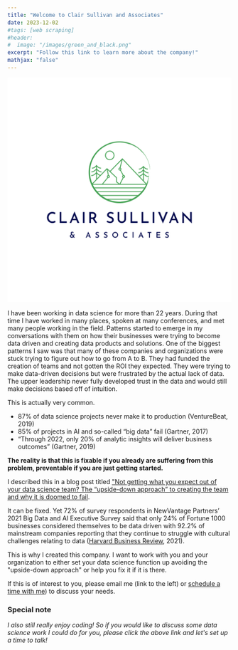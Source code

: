 ```yaml
---
title: "Welcome to Clair Sullivan and Associates"
date: 2023-12-02
#tags: [web scraping]
#header:
#  image: "/images/green_and_black.png"
excerpt: "Follow this link to learn more about the company!"
mathjax: "false"
---
```


![logo](../images/green_and_black_logo.png)

I have been working in data science for more than 22 years.  During that time I have worked in many places, spoken at many conferences, and met many people working in the field.  Patterns started to emerge in my conversations with them on how their businesses were trying to become data driven and creating data products and solutions.  One of the biggest patterns I saw was that many of these companies and organizations were stuck trying to figure out how to go from A to B.  They had funded the creation of teams and not gotten the ROI they expected.  They were trying to make data-driven decisions but were frustrated by the actual lack of data.  The upper leadership never fully developed trust in the data and would still make decisions based off of intuition.

This is actually very common.  

- 87% of data science projects never make it to production (VentureBeat, 2019)
- 85% of projects in AI and so-called “big data” fail (Gartner, 2017)
- “Through 2022, only 20% of analytic insights will deliver business outcomes” (Gartner, 2019)

**The reality is that this is fixable if you already are suffering from this problem, preventable if you are just getting started.**

I described this in a blog post titled ["Not getting what you expect out of your data science team?  The “upside-down approach” to creating the team and why it is doomed to fail](https://www.linkedin.com/pulse/getting-what-you-expect-out-your-data-science-team-dr-clair-sullivan-ftbkc%3FtrackingId=0ZjseqW1TYmL2wYiBUxm%252BQ%253D%253D/?trackingId=0ZjseqW1TYmL2wYiBUxm%2BQ%3D%3D).  

It can be fixed.  Yet 72% of survey respondents in NewVantage Partners’ 2021 Big Data and AI Executive Survey said that only 24% of Fortune 1000 businesses considered themselves to be data driven with 92.2% of mainstream companies reporting that they continue to struggle with cultural challenges relating to data ([Harvard Business Review](https://hbr.org/2021/02/why-is-it-so-hard-to-become-a-data-driven-company), 2021). 

This is why I created this company.  I want to work with you and your organization to either set your data science function up avoiding the "upside-down approach" or help you fix it if it is there.  

If this is of interest to you, please email me (link to the left) or [schedule a time with me](https://calendly.com/clair-j-sullivan/30min)) to discuss your needs.

### Special note

*I also still really enjoy coding!  So if you would like to discuss some data science work I could do for you, please click the above link and let's set up a time to talk!*

